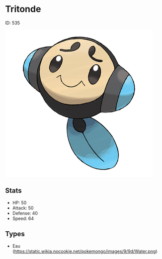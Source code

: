 # Tritonde


ID: 535

![](https://raw.githubusercontent.com/PokeAPI/sprites/master/sprites/pokemon/other/official-artwork/535.png "Tritonde")

## Stats


 - HP: 50
 - Attack: 50
 - Defense: 40
 - Speed: 64

## Types


 - Eau (https://static.wikia.nocookie.net/pokemongo/images/9/9d/Water.png)
